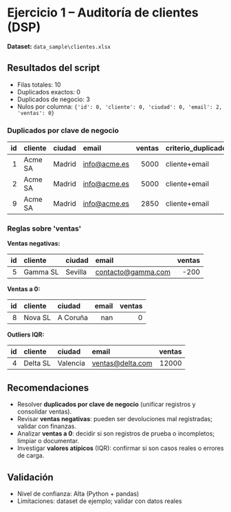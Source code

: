 # Ejercicio 1 – Auditoría de clientes (DSP)

**Dataset:** `data_sample\clientes.xlsx`

## Resultados del script
- Filas totales: 10
- Duplicados exactos: 0
- Duplicados de negocio: 3
- Nulos por columna: `{'id': 0, 'cliente': 0, 'ciudad': 0, 'email': 2, 'ventas': 0}`

### Duplicados por clave de negocio
|   id | cliente   | ciudad   | email        |   ventas | criterio_duplicado   |
|-----:|:----------|:---------|:-------------|---------:|:---------------------|
|    1 | Acme SA   | Madrid   | info@acme.es |     5000 | cliente+email        |
|    2 | Acme SA   | Madrid   | info@acme.es |     5000 | cliente+email        |
|    9 | Acme SA   | Madrid   | info@acme.es |     2850 | cliente+email        |

### Reglas sobre 'ventas'
**Ventas negativas:**

|   id | cliente   | ciudad   | email              |   ventas |
|-----:|:----------|:---------|:-------------------|---------:|
|    5 | Gamma SL  | Sevilla  | contacto@gamma.com |     -200 |

**Ventas a 0:**

|   id | cliente   | ciudad   |   email |   ventas |
|-----:|:----------|:---------|--------:|---------:|
|    8 | Nova SL   | A Coruña |     nan |        0 |

**Outliers IQR:**

|   id | cliente   | ciudad   | email            |   ventas |
|-----:|:----------|:---------|:-----------------|---------:|
|    4 | Delta SL  | Valencia | ventas@delta.com |    12000 |

## Recomendaciones
- Resolver **duplicados por clave de negocio** (unificar registros y consolidar ventas).
- Revisar **ventas negativas**: pueden ser devoluciones mal registradas; validar con finanzas.
- Analizar **ventas a 0**: decidir si son registros de prueba o incompletos; limpiar o documentar.
- Investigar **valores atípicos** (IQR): confirmar si son casos reales o errores de carga.

## Validación
- Nivel de confianza: Alta (Python + pandas)
- Limitaciones: dataset de ejemplo; validar con datos reales
